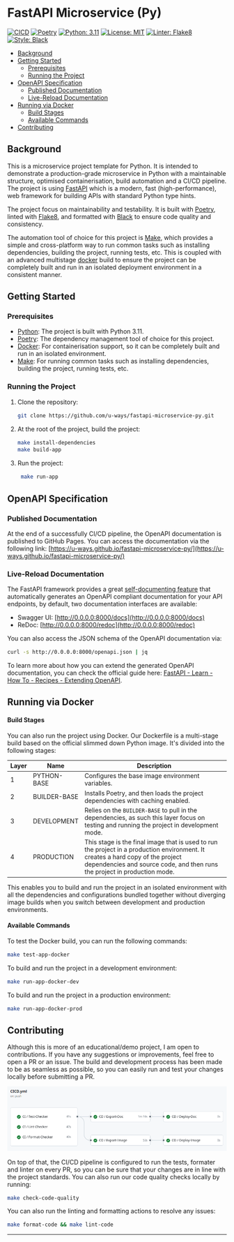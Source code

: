 # FastAPI Microservice (Py)

[![CICD](https://github.com/u-ways/fastapi-microservice-py/actions/workflows/CICD.yml/badge.svg)](https://github.com/u-ways/fastapi-microservice-py/actions/workflows/CICD.yml)
[![Poetry](https://img.shields.io/endpoint?url=https://python-poetry.org/badge/v0.json)](https://python-poetry.org/)
[![Python: 3.11](https://img.shields.io/badge/python-3.11-008be1.svg)](https://www.python.org/downloads/release/python-3110/)
[![License: MIT](https://img.shields.io/badge/license-MIT-008be1.svg)](./LICENSE)
[![Linter: Flake8](https://img.shields.io/badge/linter-Flake8-008be1.svg)](https://flake8.pycqa.org/en/latest/)
[![Style: Black](https://img.shields.io/badge/style-Black-000.svg)](https://github.com/psf/black)

- [Background](#background)
- [Getting Started](#getting-started)
    - [Prerequisites](#prerequisites)
    - [Running the Project](#running-the-project)
- [OpenAPI Specification](#openapi-specification)
  - [Published Documentation](#published-documentation)
  - [Live-Reload Documentation](#live-reload-documentation)
- [Running via Docker](#running-via-docker)
    - [Build Stages](#build-stages)
    - [Available Commands](#available-commands)
- [Contributing](#contributing)

## Background

This is a microservice project template for Python. It is intended to demonstrate a production-grade microservice in
Python with a maintainable structure, optimised containerisation, build automation and a CI/CD pipeline. The project is
using [FastAPI](https://fastapi.tiangolo.com/) which is a modern, fast (high-performance), web framework for building
APIs with standard Python type hints.

The project focus on maintainability and testability. It is built with [Poetry](https://python-poetry.org/),
linted with [Flake8](https://flake8.pycqa.org/en/latest/), and formatted
with [Black](https://black.readthedocs.io/en/stable/) to ensure code quality and consistency.

The automation tool of choice for this project is [Make](https://www.gnu.org/software/make/), which provides a simple
and cross-platform way to run common tasks such as installing dependencies, building the project, running tests, etc.
This is coupled with an advanced multistage [docker](https://www.docker.com/) build to ensure the project can be
completely built and run in an isolated deployment environment in a consistent manner.

## Getting Started

### Prerequisites

- [Python](https://www.python.org/downloads/): The project is built with Python 3.11.
- [Poetry](https://python-poetry.org/docs/#installing-with-the-official-installer): The dependency management tool of
  choice for this project.
- [Docker](https://docs.docker.com/engine/install/): For containerisation support, so it can be completely built and run
  in an isolated environment.
- [Make](https://www.gnu.org/software/make/): For running common tasks such as installing dependencies, building the
  project, running tests, etc.

### Running the Project

1. Clone the repository:

   ```bash
   git clone https://github.com/u-ways/fastapi-microservice-py.git
   ```

2. At the root of the project, build the project:

   ```bash
   make install-dependencies
   make build-app
   ```

3. Run the project:

   ```bash
    make run-app
    ```

## OpenAPI Specification

### Published Documentation

At the end of a successfully CI/CD pipeline, the OpenAPI documentation is published to GitHub Pages. You can access the
documentation via the following
link: [https://u-ways.github.io/fastapi-microservice-py/](https://u-ways.github.io/fastapi-microservice-py/)

### Live-Reload Documentation

The FastAPI framework provides a
great [self-documenting feature](https://fastapi.tiangolo.com/features/#based-on-open-standards)
that automatically generates an OpenAPI compliant documentation for your API endpoints, by default, two documentation
interfaces are available:

- Swagger UI: [http://0.0.0.0:8000/docs](http://0.0.0.0:8000/docs)
- ReDoc: [http://0.0.0.0:8000/redoc](http://0.0.0.0:8000/redoc)

You can also access the JSON schema of the OpenAPI documentation via:

```bash
curl -s http://0.0.0.0:8000/openapi.json | jq
```

To learn more about how you can extend the generated OpenAPI documentation, you can check the official guide
here: [FastAPI - Learn - How To - Recipes - Extending OpenAPI](https://fastapi.tiangolo.com/how-to/extending-openapi/).

## Running via Docker

#### Build Stages

You can also run the project using Docker. Our Dockerfile is a multi-stage build based on the official slimmed down
Python image. It's divided into the following stages:

| Layer | Name         | Description                                                                                                                                                                                                  |
|-------|--------------|--------------------------------------------------------------------------------------------------------------------------------------------------------------------------------------------------------------|
| 1     | PYTHON-BASE  | Configures the base image environment variables.                                                                                                                                                             |
| 2     | BUILDER-BASE | Installs Poetry, and then loads the project dependencies with caching enabled.                                                                                                                               |
| 3     | DEVELOPMENT  | Relies on the `BUILDER-BASE` to pull in the dependencies, as such this layer focus on testing and running the project in development mode.                                                                   |
| 4     | PRODUCTION   | This stage is the final image that is used to run the project in a production environment. It creates a hard copy of the project dependencies and source code, and then runs the project in production mode. |

This enables you to build and run the project in an isolated environment with all the dependencies and configurations
bundled together without diverging image builds when you switch between development and production environments.

#### Available Commands

To test the Docker build, you can run the following commands:

```bash
make test-app-docker
```

To build and run the project in a development environment:

```bash
make run-app-docker-dev
```

To build and run the project in a production environment:

```bash
make run-app-docker-prod
```

## Contributing

Although this is more of an educational/demo project, I am open to contributions. If you have any suggestions or
improvements, feel free to open a PR or an issue. The build and development process has been made to be as seamless as
possible, so you can easily run and test your changes locally before submitting a PR.

![GH Actions CICD Pipeline](./docs/github_actions_cicd_pipeline.png)

On top of that, the CI/CD pipeline is configured to run the tests, formater and linter on every PR, so you can be sure
that your changes are in line with the project standards. You can also run our code quality checks locally by running:

```bash
make check-code-quality
```

You can also run the linting and formatting actions to resolve any issues:

```bash
make format-code && make lint-code
```

___